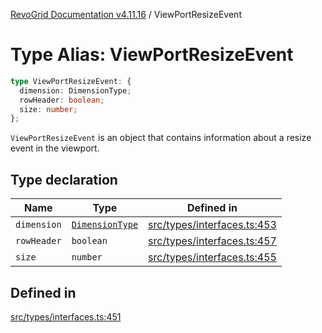 [RevoGrid Documentation v4.11.16](README.md) / ViewPortResizeEvent

# Type Alias: ViewPortResizeEvent

```ts
type ViewPortResizeEvent: {
  dimension: DimensionType;
  rowHeader: boolean;
  size: number;
};
```

`ViewPortResizeEvent` is an object that contains information about a resize
event in the viewport.

## Type declaration

| Name | Type | Defined in |
| ------ | ------ | ------ |
| `dimension` | [`DimensionType`](TypeAlias.DimensionType.md) | [src/types/interfaces.ts:453](https://github.com/revolist/revogrid/blob/763c92aaba8e74029a3eccde1c674251aae1a42c/src/types/interfaces.ts#L453) |
| `rowHeader` | `boolean` | [src/types/interfaces.ts:457](https://github.com/revolist/revogrid/blob/763c92aaba8e74029a3eccde1c674251aae1a42c/src/types/interfaces.ts#L457) |
| `size` | `number` | [src/types/interfaces.ts:455](https://github.com/revolist/revogrid/blob/763c92aaba8e74029a3eccde1c674251aae1a42c/src/types/interfaces.ts#L455) |

## Defined in

[src/types/interfaces.ts:451](https://github.com/revolist/revogrid/blob/763c92aaba8e74029a3eccde1c674251aae1a42c/src/types/interfaces.ts#L451)
